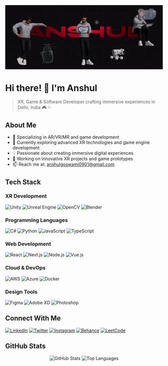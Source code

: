 <div align="center">
  <img src="https://github.com/Anshulllg/Anshulllg/blob/main/profile.gif" alt="MasterHead" width="1000"/>
</div>

# Hi there! 👋 I'm Anshul

> XR, Game & Software Developer crafting immersive experiences in Delhi, India 🎮 ✨

## About Me
- 🎯 Specializing in AR/VR/MR and game development
- 🌱 Currently exploring advanced XR technologies and game engine development
- 💡 Passionate about creating immersive digital experiences
- 🔭 Working on innovative XR projects and game prototypes
- 📫 Reach me at: anshulgoswami0901@gmail.com

## Tech Stack 

### XR Development
![Unity](https://img.shields.io/badge/Unity-000000?style=for-the-badge&logo=unity&logoColor=white)
![Unreal Engine](https://img.shields.io/badge/Unreal%20Engine-313131?style=for-the-badge&logo=unreal-engine&logoColor=white)
![OpenCV](https://img.shields.io/badge/OpenCV-5C3EE8?style=for-the-badge&logo=opencv&logoColor=white)
![Blender](https://img.shields.io/badge/Blender-F5792A?style=for-the-badge&logo=blender&logoColor=white)

### Programming Languages
![C#](https://img.shields.io/badge/C%23-239120?style=for-the-badge&logo=c-sharp&logoColor=white)
![Python](https://img.shields.io/badge/Python-3776AB?style=for-the-badge&logo=python&logoColor=white)
![JavaScript](https://img.shields.io/badge/JavaScript-F7DF1E?style=for-the-badge&logo=javascript&logoColor=black)
![TypeScript](https://img.shields.io/badge/TypeScript-007ACC?style=for-the-badge&logo=typescript&logoColor=white)

### Web Development
![React](https://img.shields.io/badge/React-20232A?style=for-the-badge&logo=react&logoColor=61DAFB)
![Next.js](https://img.shields.io/badge/Next.js-000000?style=for-the-badge&logo=next.js&logoColor=white)
![Node.js](https://img.shields.io/badge/Node.js-339933?style=for-the-badge&logo=node.js&logoColor=white)
![Vue.js](https://img.shields.io/badge/Vue.js-35495E?style=for-the-badge&logo=vue.js&logoColor=4FC08D)

### Cloud & DevOps
![AWS](https://img.shields.io/badge/AWS-232F3E?style=for-the-badge&logo=amazon-aws&logoColor=white)
![Azure](https://img.shields.io/badge/Azure-0089D6?style=for-the-badge&logo=microsoft-azure&logoColor=white)
![Docker](https://img.shields.io/badge/Docker-2496ED?style=for-the-badge&logo=docker&logoColor=white)

### Design Tools
![Figma](https://img.shields.io/badge/Figma-F24E1E?style=for-the-badge&logo=figma&logoColor=white)
![Adobe XD](https://img.shields.io/badge/Adobe%20XD-FF61F6?style=for-the-badge&logo=adobe%20xd&logoColor=white)
![Photoshop](https://img.shields.io/badge/Photoshop-31A8FF?style=for-the-badge&logo=adobe%20photoshop&logoColor=white)

## Connect With Me
[![LinkedIn](https://img.shields.io/badge/LinkedIn-0077B5?style=for-the-badge&logo=linkedin&logoColor=white)](https://linkedin.com/in/anshul-goswami-83844b211)
[![Twitter](https://img.shields.io/badge/Twitter-1DA1F2?style=for-the-badge&logo=twitter&logoColor=white)](https://twitter.com/anshulll_)
[![Instagram](https://img.shields.io/badge/Instagram-E4405F?style=for-the-badge&logo=instagram&logoColor=white)](https://instagram.com/anshulll_)
[![Behance](https://img.shields.io/badge/Behance-1769FF?style=for-the-badge&logo=behance&logoColor=white)](https://www.behance.net/anshulll_)
[![LeetCode](https://img.shields.io/badge/LeetCode-FFA116?style=for-the-badge&logo=leetcode&logoColor=black)](https://www.leetcode.com/anshul20361)

## GitHub Stats
<div align="center">
  <img src="https://github-readme-stats.vercel.app/api?username=anshulllg&show_icons=true&theme=tokyonight" alt="GitHub Stats" />
  <img src="https://github-readme-stats.vercel.app/api/top-langs/?username=anshulllg&layout=compact&theme=tokyonight" alt="Top Languages" />
</div>
